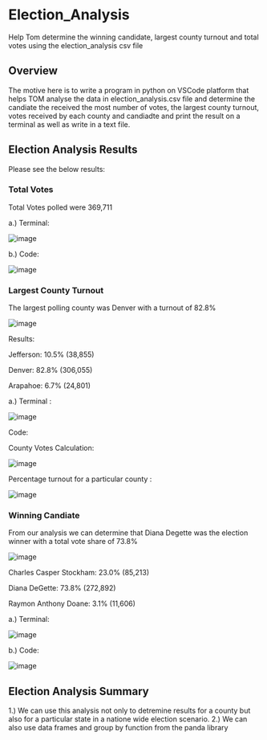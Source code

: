 # Election_Analysis
Help Tom determine the winning candidate, largest county turnout and total votes using the election_analysis csv file

## Overview

The motive here is to write a program in python on VSCode platform that helps TOM analyse the data in election_analysis.csv file
and determine the candiate the received the most number of votes, the largest county turnout, votes received by each county and candiadte and 
print the result on a terminal as well as write in a text file.

## Election Analysis Results

Please see the below results:
### Total Votes 

Total Votes polled were 369,711

a.) Terminal:

![image](https://user-images.githubusercontent.com/99941484/160298089-50b1619e-3100-4aff-be37-6713557a96f0.png)

b.) Code:

![image](https://user-images.githubusercontent.com/99941484/160298148-2fe0a44c-dfa1-4b8c-8039-0c165e3bae13.png)

### Largest County Turnout

The largest polling county was Denver with a turnout of 82.8%

![image](https://user-images.githubusercontent.com/99941484/160298504-cc4f14e5-e009-4594-99e0-25906f2bbb07.png)


Results:

Jefferson: 10.5% (38,855)

Denver: 82.8% (306,055)

Arapahoe: 6.7% (24,801)

a.) Terminal :

![image](https://user-images.githubusercontent.com/99941484/160298215-21529780-a681-4d92-9897-7c139e2db6fa.png)

Code:

County Votes Calculation:

![image](https://user-images.githubusercontent.com/99941484/160298269-b42b1210-782f-4820-adb7-2e04b042e1f9.png)

Percentage turnout for a particular county :

![image](https://user-images.githubusercontent.com/99941484/160298296-2a38504c-fae8-4de4-a78f-33834af03210.png)


### Winning Candiate

From our analysis we can determine that Diana Degette was the election winner with a total vote share of 73.8%

![image](https://user-images.githubusercontent.com/99941484/160298543-2e37156b-d058-4b6f-98cd-791001c0ed69.png)

Charles Casper Stockham: 23.0% (85,213)

Diana DeGette: 73.8% (272,892)

Raymon Anthony Doane: 3.1% (11,606)

a.) Terminal:

![image](https://user-images.githubusercontent.com/99941484/160298605-41c0d18d-2c18-4771-961d-a3bbc3c3f4be.png)

b.) Code:


![image](https://user-images.githubusercontent.com/99941484/160298674-59fa06d9-f990-4353-820a-740864af6579.png)

## Election Analysis Summary

1.) We can use this analysis not only to detremine results for a county but also for a particular state in a natione wide election scenario.
2.) We can also use data frames and group by function from the panda library

